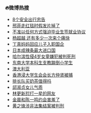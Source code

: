 ### :fire:微博热搜<br>
- <a href="https://s.weibo.com/weibo?q=%238%E4%B8%AA%E5%AE%89%E5%85%A8%E5%87%BA%E8%A1%8C%E5%BF%A0%E5%91%8A%23&Refer=new_time">8个安全出行忠告</a><br>
- <a href="https://s.weibo.com/weibo?q=%E9%82%A2%E8%8F%B2%E8%B5%B0%E7%BA%A2%E6%AF%AF%E6%97%B6%E5%81%87%E5%8F%91%E7%89%87%E6%8E%89%E4%BA%86&Refer=top">邢菲走红毯时假发片掉了</a><br>
- <a href="https://s.weibo.com/weibo?q=%23%E4%B8%8D%E5%87%86%E4%BB%A5%E4%BB%BB%E4%BD%95%E6%96%B9%E5%BC%8F%E5%BC%BA%E8%BF%AB%E6%AF%95%E4%B8%9A%E7%94%9F%E7%AD%BE%E5%B0%B1%E4%B8%9A%E5%8D%8F%E8%AE%AE%23&Refer=top">不准以任何方式强迫毕业生签就业协议</a><br>
- <a href="https://s.weibo.com/weibo?q=%E6%9D%A8%E8%B6%85%E8%B6%8A%20%E8%BF%98%E6%9C%89%E5%A4%9A%E5%B0%91%E4%B8%80%E6%AC%A1%E6%9D%A5%E4%B8%AA%E7%97%9B%E5%BF%AB&Refer=top">杨超越 还有多少一次来个痛快</a><br>
- <a href="https://s.weibo.com/weibo?q=%23%E4%B8%81%E7%9C%9F%E5%A6%88%E5%A6%88%E5%9B%9E%E5%BA%94%E5%84%BF%E5%AD%90%E5%85%A5%E8%81%8C%E5%9B%BD%E4%BC%81%23&Refer=top">丁真妈妈回应儿子入职国企</a><br>
- <a href="https://s.weibo.com/weibo?q=%23%E6%97%A5%E6%9C%AC%E6%88%90%E8%BE%A3%E6%9D%A1%E6%9C%80%E5%A4%A7%E8%BF%9B%E5%8F%A3%E5%9B%BD%23&Refer=top">日本成辣条最大进口国</a><br>
- <a href="https://s.weibo.com/weibo?q=%23%E5%93%88%E5%B0%94%E6%BB%A8%E6%80%A7%E4%BE%B54%E5%B2%81%E5%A5%B3%E7%AB%A5%E5%AB%8C%E7%8A%AF%E8%A2%AB%E5%88%A4%E6%AD%BB%E5%88%91%23&Refer=top">哈尔滨性侵4岁女童嫌犯被判死刑</a><br>
- <a href="https://s.weibo.com/weibo?q=%23%E4%B8%9C%E5%8D%97%E5%A4%A7%E5%AD%A6%E6%9C%AC%E7%A7%91%E7%94%9F%E6%94%AF%E6%95%99%E8%B8%B9%E5%80%92%E5%B0%8F%E5%AD%A6%E7%94%9F%23&Refer=top">东南大学本科生支教踹倒小学生</a><br>
- <a href="https://s.weibo.com/weibo?q=%E6%BE%B3%E5%A4%A7%E5%88%A9%E4%BA%9A&Refer=top">澳大利亚</a><br>
- <a href="https://s.weibo.com/weibo?q=%23%E9%A6%99%E6%B8%AF%E6%B5%B8%E5%A4%A7%E5%AD%A6%E7%94%9F%E4%BC%9A%E4%BC%9A%E9%95%BF%E6%96%B9%E4%BB%B2%E8%B4%A4%E8%A2%AB%E6%8D%95%23&Refer=top">香港浸大学生会会长方仲贤被捕</a><br>
- <a href="https://s.weibo.com/weibo?q=%23%E6%8E%92%E9%95%BF%E9%98%9F%E4%B9%B0%E5%A5%B6%E8%8C%B6%E5%80%BC%E5%BE%97%E5%90%97%23&Refer=top">排长队买奶茶值得吗</a><br>
- <a href="https://s.weibo.com/weibo?q=%23%E9%82%B1%E6%B7%91%E8%B4%9E%E5%A5%B3%E5%84%BF%E6%B0%94%E8%B4%A8%23&Refer=top">邱淑贞女儿气质</a><br>
- <a href="https://s.weibo.com/weibo?q=%23%E6%9E%97%E6%9B%B4%E6%96%B0%E6%80%BC%E6%89%93%E4%B8%80%E6%98%9F%E7%9A%84%E7%BD%91%E5%8F%8B%23&Refer=top">林更新怼打一星的网友</a><br>
- <a href="https://s.weibo.com/weibo?q=%E9%87%91%E6%99%A8%E5%92%8C%E9%99%88%E4%B8%80%E9%B8%A3%E7%BA%A6%E4%BC%9A%E5%AE%B3%E7%BE%9E%E4%BA%86&Refer=top">金晨和陈一鸣约会害羞了</a><br>
- <a href="https://s.weibo.com/weibo?q=%23%E9%BB%84%E4%B9%8B%E9%94%8B%E6%B6%89%E9%9D%9E%E6%B3%95%E9%9B%86%E7%BB%93%E6%A1%88%E8%A2%AB%E5%88%A4%E5%88%91%23&Refer=top">黄之锋涉非法集结案被判刑</a><br>
